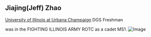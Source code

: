 ## Jiajing(Jeff) Zhao

[University of Illinois at Urbana Champaign](https://http://illinois.edu/) DGS Freshman

was in the FIGHTING ILLINOIS ARMY ROTC as a cadet MS1. ![Image](https://github.com/jeffnomoney/mywebsite/blob/master/original.jpg)

